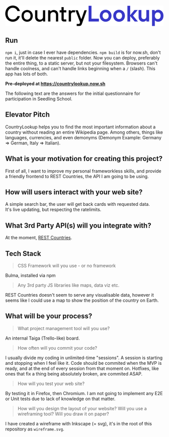 ![CountryLookup](logo.svg)  
  
## Run  
  
`npm i`, just in case I ever have dependencies. `npm build` is for now.sh, don't run it, it'll delete the nearest `public` folder. Now you can deploy, preferably the entire thing, to a static server, but not your filesystem. Browsers can't handle coolness, and can't handle links beginning when a `/` (slash). This app has lots of both.  
  
**Pre-deployed at https://countrylookup.now.sh**

The following text are the answers for the initial questionnaire for participation in Seedling School.

## Elevator Pitch

CountryLookup helps you to find the most important information about a country without reading an entire Wikipedia page. Among others, things like languages, currencies, and even demonyms (Demonym Example: Germany => German, Italy => Italian).

## What is your motivation for creating this project?

First of all, I want to improve my personal frameworkless skills, and provide a friendly frontend to REST Countries, the API I am going to be using.

## How will users interact with your web site?
  
A simple search bar, the user will get back cards with requested data.  
It's live updating, but respecting the ratelimits.

## What 3rd Party API(s) will you integrate with?

At the moment, [REST Countries](https://restcountries.eu/).

## Tech Stack

> CSS Framework will you use - or no framework  
  
Bulma, installed via npm
> Any 3rd party JS libraries like maps, data viz etc.  
  
REST Countries doesn't seem to serve any visualisable data, however it seems like I could use a map to show the position of the country on Earth. 

## What will be your process?

> What project management tool will you use?  
  
An internal Taiga (Trello-like) board.  
> How often will you commit your code?  
  

I usually divide my coding in unlimited-time "sessions". A session is starting and stopping when I feel like it. Code should be commited when the MVP is ready, and at the end of every session from that moment on. Hotfixes, like ones that fix a thing being absolutely broken, are commited ASAP.  

> How will you test your web site?  
  
By testing it in Firefox, then Chromium. I am not going to implement any E2E or Unit tests due to lack of knowledge on that matter.  
  
> How will you design the layout of your website? Will you use a wireframing tool? Will you draw it on paper?  
  
I have created a wireframe with Inkscape (= svg), it's in the root of this repository as `wireframe.svg`.